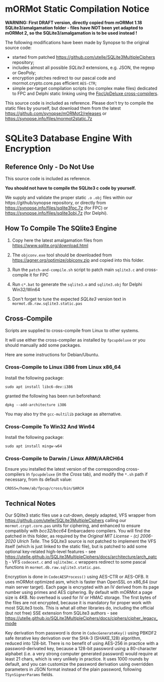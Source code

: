 # mORMot Static Compilation Notice

**WARNING: First DRAFT version, directly copied from mORMot 1.18 SQLite3/amalgamation folder - files have NOT been yet adapted to mORMot 2, so the SQLite3/amalgamation is to be used instead !**

The following modifications have been made by Synopse to the original source code:

- started from patched https://github.com/utelle/SQLite3MultipleCiphers repository;
- includes almost all possible *SQLite3* extensions, e.g. JSON, the regexp or GeoPoly;
- encryption patches redirect to our pascal code and mormot.crypto.core.pas efficient `AES-CTR`;
- simple per-target compilation scripts (no complex make files) dedicated to FPC and Delphi static linking using the [FpcUpDeluxe cross-compilers](https://github.com/LongDirtyAnimAlf/fpcupdeluxe/releases). 

This source code is included as reference. Please don't try to compile the static files by yourself, but download them from the latest https://github.com/synopse/mORMot2/releases or https://synopse.info/files/mormot2static.7z

# SQLite3 Database Engine With Encryption

## Reference Only - Do Not Use

This source code is included as reference.

**You should not have to compile the SQLite3 c code by yourself.**

We supply and validate the proper static `.o` `.obj` files within our https://github/synopse repository, or directly from https://synopse.info/files/sqlite3fpc.7z (for FPC) or https://synopse.info/files/sqlite3obj.7z (for Delphi).

## How To Compile The SQlite3 Engine

1. Copy here the latest amalgamation files from  https://www.sqlite.org/download.html

2. The `objconv.exe` tool should be downloaded from https://agner.org/optimize/objconv.zip and copied into this folder.

3. Run the `patch-and-compile.sh` script to patch main `sqlite3.c` and cross-compile it for FPC

4. Run `c*.bat` to generate the `sqlite3.o` and `sqlite3.obj` for Delphi Win32/Win64

5. Don't forget to tune the expected *SQLite3* version text in `mormot.db.raw.sqlite3.static.pas`


## Cross-Compile

Scripts are supplied to cross-compile from Linux to other systems.

It will use either the cross-compiler as installed by `fpcupdeluxe` or you should manually add some packages.

Here are some instructions for Debian/Ubuntu.

### Cross-Compile to Linux i386 from Linux x86_64

Install the following package:

    sudo apt install libc6-dev:i386

granted the following has been run beforehand:

    dpkg --add-architecture i386

You may also try the `gcc-multilib` package as alternative.

### Cross-Compile To Win32 And Win64

Install the following package:

    sudo apt install mingw-w64

### Cross-Compile to Darwin / Linux ARM/AARCH64

Ensure you installed the latest version of the corresponding cross-compilers in `fpcupdeluxe` (in the *Cross* tab), and modify the `*.sh` path if necessary, from its default value:

    CROSS=/home/ab/fpcup/cross/bin/$ARCH 

## Technical Notes

Our SQlite3 static files use a cut-down, deeply adapted, VFS wrapper from https://github.com/utelle/SQLite3MultipleCiphers calling our `mormot.crypt.core.pas` units for ciphering, and enhanced to ensure compatibily with *bcc32/bcc64* Embarcadero compilers. You will find the patched in this folder, as required by the *Original MIT License - (c) 2006-2020 Ulrich Telle*.
The SQLite3 source is not patched to implement the VFS itself (which is just linked to the static file), but is patched to add some optional key-related high-level features - see https://utelle.github.io/SQLite3MultipleCiphers/docs/architecture/arch_patch - VFS `codecext.c` and `sqlite3mc.c` wrappers redirect to some pascal functions in `mormot.db.raw.sqlite3.static.pas`.

Encryption is done in `CodecAESProcess()` using AES-CTR or AES-OFB. It uses mORMot optimized asm, which is faster than OpenSSL on x86_64 (our main server target).
Each page is encrypted with an IV derived from its page number using primes and AES ciphering. By default with mORMot a page size is 4KB. No overhead is used for IV or HMAC storage. The first bytes of the files are not encrypted, because it is mandatory for proper work with most SQLite3 tools. This is what all other libraries do, including the official (but not free) SSE extension from SQLite3 authors - see https://utelle.github.io/SQLite3MultipleCiphers/docs/ciphers/cipher_legacy_mode

Key derivation from password is done in `CodecGenerateKey()` using PBKDF2 safe iterative key derivation over the SHA-3 (SHAKE_128) algorithm, reduced into 128-bit. There is no benefit of using AES-256 in practice with a password-derivated key, because a 128-bit password using a 80-character alphabet (i.e. a very strong computer generated password) would require at least 21 chars, which is very unlikely in practice. It uses 1000 rounds by default, and you can customize the password derivation using overridden parameters in JSON format instead of the plain password, following `TSynSignerParams` fields.

